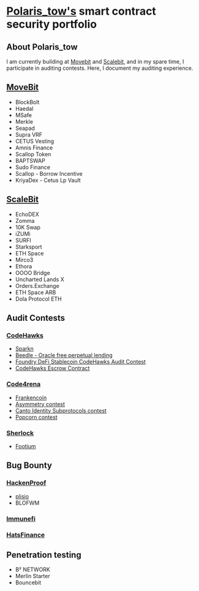 # [Polaris_tow's](https://github.com/Polaristow) smart contract security portfolio
## About Polaris_tow
I am currently building at [Movebit](https://twitter.com/MoveBit_) and [Scalebit](https://twitter.com/scalebit_), and in my spare time, I participate in auditing contests. Here, I document my auditing experience.
## [MoveBit](https://www.movebit.xyz/)
- BlockBolt
- Haedal
- MSafe
- Merkle
- Seapad
- Supra VRF
- CETUS Vesting
- Amnis Finance
- Scallop Token
- BAPTSWAP
- Sudo Finance
- Scallop - Borrow Incentive
- KriyaDex - Cetus Lp Vault
## [ScaleBit](https://www.scalebit.xyz/)
- EchoDEX
- Zomma
- 10K Swap
- iZUMi
- SURFI
- Starksport
- ETH Space
- Mirco3
- Ethora
- OOOO Bridge
- Uncharted Lands X
- Orders.Exchange
- ETH Space ARB
- Dola Protocol ETH
## Audit Contests
### [CodeHawks](https://www.codehawks.com/)
- [Sparkn](https://www.codehawks.com/contests/cllcnja1h0001lc08z7w0orxx)
- [Beedle - Oracle free perpetual lending](https://www.codehawks.com/contests/clkbo1fa20009jr08nyyf9wbx)
- [Foundry DeFi Stablecoin CodeHawks Audit Contest](https://www.codehawks.com/contests/cljx3b9390009liqwuedkn0m0)
- [CodeHawks Escrow Contract](https://www.codehawks.com/contests/cljyfxlc40003jq082s0wemya)
### [Code4rena](https://code4rena.com/)
- [Frankencoin](https://code4rena.com/reports/2023-04-frankencoin)
- [Asymmetry contest](https://code4rena.com/reports/2023-03-asymmetry)
- [Canto Identity Subprotocols contest](https://code4rena.com/reports/2023-03-canto-identity)
- [Popcorn contest](https://code4rena.com/reports/2023-01-popcorn)
### [Sherlock](https://www.sherlock.xyz/)
- [Footium](https://audits.sherlock.xyz/contests/71)


## Bug Bounty
### [HackenProof](https://hackenproof.com/)
- [plisio](https://hackenproof.com/plisio/plisio)
- BLOFWM
### [Immunefi](https://immunefi.com/)
### [HatsFinance](https://hats.finance/)
## Penetration testing
- B² NETWORK
- Merlin Starter
- Bouncebit
